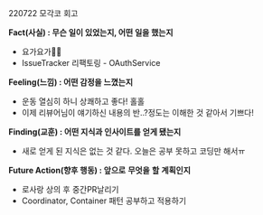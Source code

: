 220722 모각코 회고

**Fact(사실) : 무슨 일이 있었는지, 어떤 일을 했는지**

- 요가요가🧘🧘
- IssueTracker 리팩토링 - OAuthService

**Feeling(느낌) : 어떤 감정을 느꼈는지**

- 운동 열심히 하니 상쾌하고 좋다! 홀홀
- 이제 리뷰어님이 얘기하신 내용의 반..?정도는 이해한 것 같아서 기쁘다!

**Finding(교훈) : 어떤 지식과 인사이트를 얻게 됐는지**

- 새로 얻게 된 지식은 없는 것 같다. 오늘은 공부 못하고 코딩만 해서ㅠ

**Future Action(향후 행동) : 앞으로** **무엇을** **할** **계획인지**

- 로사랑 상의 후 중간PR날리기
- Coordinator, Container 패턴 공부하고 적용하기